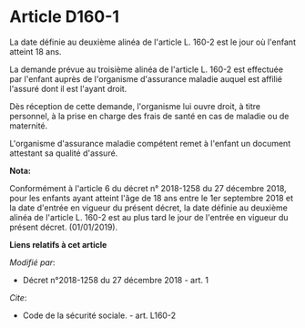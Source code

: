 # Article D160-1

La date définie au deuxième alinéa de l'article L. 160-2 est le jour où l'enfant atteint 18 ans.

La demande prévue au troisième alinéa de l'article L. 160-2 est effectuée par l'enfant auprès de l'organisme d'assurance
maladie auquel est affilié l'assuré dont il est l'ayant droit.

Dès réception de cette demande, l'organisme lui ouvre droit, à titre personnel, à la prise en charge des frais de santé en
cas de maladie ou de maternité.

L'organisme d'assurance maladie compétent remet à l'enfant un document attestant sa qualité d'assuré.

**Nota:**

Conformément à l'article 6 du décret n° 2018-1258 du 27 décembre 2018, pour les enfants ayant atteint l'âge de 18 ans entre
le 1er septembre 2018 et la date d'entrée en vigueur du présent décret, la date définie au deuxième alinéa de l'article L.
160-2 est au plus tard le jour de l'entrée en vigueur du présent décret. (01/01/2019).

**Liens relatifs à cet article**

_Modifié par_:

  - Décret n°2018-1258 du 27 décembre 2018 - art. 1

_Cite_:

  - Code de la sécurité sociale. - art. L160-2
